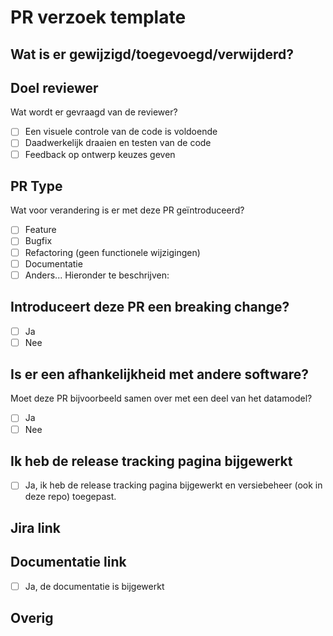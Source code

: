 # PR verzoek template

## Wat is er gewijzigd/toegevoegd/verwijderd?

<!-- Omschrijving hier wat er is gewijzigd/toegevoegd-->

## Doel reviewer

Wat wordt er gevraagd van de reviewer?

-   [ ] Een visuele controle van de code is voldoende
-   [ ] Daadwerkelijk draaien en testen van de code
-   [ ] Feedback op ontwerp keuzes geven

## PR Type

Wat voor verandering is er met deze PR geïntroduceerd?

-   [ ] Feature
-   [ ] Bugfix
-   [ ] Refactoring (geen functionele wijzigingen)
-   [ ] Documentatie
-   [ ] Anders... Hieronder te beschrijven:

<!-- Omschrijving indien het "Anders" betreft -->

## Introduceert deze PR een breaking change?

-   [ ] Ja
-   [ ] Nee

<!-- Als de PR een breaking change bevat, beschrijf hieronder dan zo gedetailleerd mogelijk wat de impact is. -->

## Is er een afhankelijkheid met andere software?

Moet deze PR bijvoorbeeld samen over met een deel van het datamodel?

-   [ ] Ja
-   [ ] Nee

<!-- Wanneer ja, een toelichting welke software het bevat -->

## Ik heb de release tracking pagina bijgewerkt

-   [ ] Ja, ik heb de release tracking pagina bijgewerkt en versiebeheer (ook in deze repo) toegepast.

## Jira link

<!-- Plaats hier de eventuele Jira link -->

## Documentatie link

-   [ ] Ja, de documentatie is bijgewerkt

<!-- Link hier de eventuele documentie -->

## Overig

<!-- Eventuele overige opmerkingen kunnen hieronder worden toegevoegd -->
